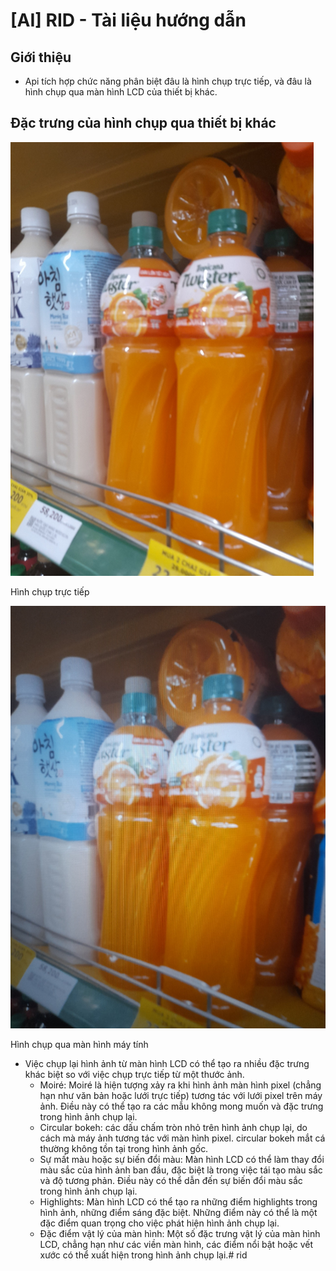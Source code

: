 # [AI] RID - Tài liệu hướng dẫn

## Giới thiệu

- Api tích hợp chức năng phân biệt đâu là hình chụp trực tiếp, và đâu là hình chụp qua màn hình LCD của thiết bị khác.

## Đặc trưng của hình chụp qua thiết bị khác

![Hình chụp trực tiếp](images/Untitled.png)

Hình chụp trực tiếp

![Hình chụp qua màn hình máy tính](images/Untitled%201.png)

Hình chụp qua màn hình máy tính

- Việc chụp lại hình ảnh từ màn hình LCD có thể tạo ra nhiều đặc trưng khác biệt so với việc chụp trực tiếp từ một thước ảnh.
    - Moiré: Moiré là hiện tượng xảy ra khi hình ảnh màn hình pixel (chẳng hạn như văn bản hoặc lưới trực tiếp) tương tác với lưới pixel trên máy ảnh. Điều này có thể tạo ra các mẫu không mong muốn và đặc trưng trong hình ảnh chụp lại.
    - Circular bokeh: các dấu chấm tròn nhỏ trên hình ảnh chụp lại, do cách mà máy ảnh tương tác với màn hình pixel. circular bokeh mắt cá thường không tồn tại trong hình ảnh gốc.
    - Sự mất màu hoặc sự biến đổi màu: Màn hình LCD có thể làm thay đổi màu sắc của hình ảnh ban đầu, đặc biệt là trong việc tái tạo màu sắc và độ tương phản. Điều này có thể dẫn đến sự biến đổi màu sắc trong hình ảnh chụp lại.
    - Highlights: Màn hình LCD có thể tạo ra những điểm highlights trong hình ảnh, những điểm sáng đặc biệt. Những điểm này có thể là một đặc điểm quan trọng cho việc phát hiện hình ảnh chụp lại.
    - Đặc điểm vật lý của màn hình: Một số đặc trưng vật lý của màn hình LCD, chẳng hạn như các viền màn hình, các điểm nổi bật hoặc vết xước có thể xuất hiện trong hình ảnh chụp lại.#   r i d 
 
 